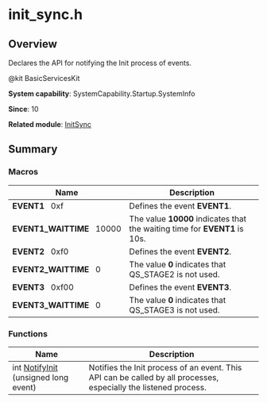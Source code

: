 # init_sync.h


## Overview

Declares the API for notifying the Init process of events.

\@kit BasicServicesKit

**System capability**: SystemCapability.Startup.SystemInfo

**Since**: 10

**Related module**: [InitSync](_init_sync.md)


## Summary


### Macros

| Name| Description| 
| -------- | -------- |
| **EVENT1**&nbsp;&nbsp;&nbsp;0xf | Defines the event **EVENT1**.| 
| **EVENT1_WAITTIME**&nbsp;&nbsp;&nbsp;10000 | The value **10000** indicates that the waiting time for **EVENT1** is 10s.| 
| **EVENT2**&nbsp;&nbsp;&nbsp;0xf0 | Defines the event **EVENT2**.| 
| **EVENT2_WAITTIME**&nbsp;&nbsp;&nbsp;0 | The value **0** indicates that QS_STAGE2 is not used.| 
| **EVENT3**&nbsp;&nbsp;&nbsp;0xf00 | Defines the event **EVENT3**.| 
| **EVENT3_WAITTIME**&nbsp;&nbsp;&nbsp;0 | The value **0** indicates that QS_STAGE3 is not used.| 


### Functions

| Name| Description| 
| -------- | -------- |
| int [NotifyInit](_init_sync.md#notifyinit) (unsigned long event) | Notifies the Init process of an event. This API can be called by all processes, especially the listened process.| 
